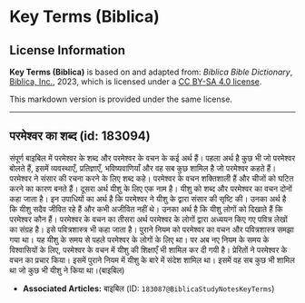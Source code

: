# Key Terms (Biblica)

## License Information

**Key Terms (Biblica)** is based on and adapted from: _Biblica Bible Dictionary_, [Biblica, Inc.](https://www.biblica.com/), 2023, which is licensed under a [CC BY-SA 4.0 license](https://creativecommons.org/licenses/by-sa/4.0/legalcode.en).

This markdown version is provided under the same license.



--------------------------------

## परमेश्वर का शब्द (id: 183094)

संपूर्ण बाइबिल में परमेश्वर के शब्द और परमेश्वर के वचन के कई अर्थ हैं। पहला अर्थ है कुछ भी जो परमेश्वर बोलते हैं, इसमें व्यवस्थाएँ, प्रतिज्ञाएँ, भविष्यवाणियाँ और वह सब कुछ शामिल है जो परमेश्वर कहते हैं। परमेश्वर ने संसार की रचना करने के लिए शब्द कहे। परमेश्वर के वचन शक्तिशाली हैं और चीजों को घटित करने का कारण बनते हैं। दूसरा अर्थ यीशु के लिए एक नाम है। यीशु को शब्द और परमेश्वर का वचन दोनों कहा जाता है। इन उपाधियों का अर्थ है कि परमेश्वर ने यीशु के द्वारा संसार की सृष्टि की। उनका अर्थ है कि यीशु सदैव जीवित रहे हैं और कभी अजीवित नहीं थे। उनका अर्थ है कि यीशु लोगों को दिखाते हैं कि परमेश्वर कौन हैं। परमेश्वर के वचन का तीसरा अर्थ परमेश्वर के लोगों द्वारा अध्ययन किए गए पवित्र लेखों का संग्रह है। इसे पवित्रशास्त्र भी कहा जाता है। पुराने नियम को परमेश्वर का वचन और पवित्रशास्त्र समझा गया था। यह यीशु के समय से पहले परमेश्वर के लोगों के लिए था। पर अब नए नियम के समय के विश्वासियों के लिए, परमेश्वर के वचन में यीशु की शिक्षाएँ भी शामिल कर दी गयी है। प्रेरितों ने परमेश्वर के वचन का प्रचार किया। इसमें पुराने नियम में यीशु के बारे में संदेश शामिल था। इसमें वह सब कुछ भी शामिल था जो कुछ भी यीशु ने किया था।(बाइबिल)

* **Associated Articles:** बाइबिल (ID: `183087@BiblicaStudyNotesKeyTerms`)

